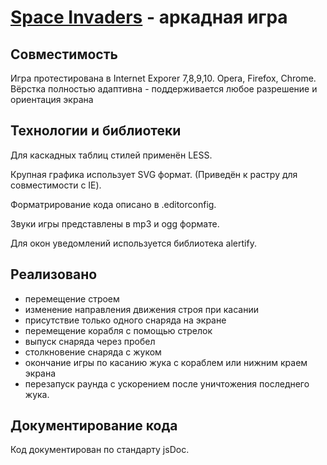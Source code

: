 [Space Invaders](http://solova.github.com/SpaceInvaders/) - аркадная игра
==================================================

Совместимость
--------------------------------------
Игра протестирована в Internet Exporer 7,8,9,10. Opera, Firefox, Chrome.
Вёрстка полностью адаптивна - поддерживается любое разрешение и ориентация экрана


Технологии и библиотеки
--------------------------------------
Для каскадных таблиц стилей применён LESS.

Крупная графика использует SVG формат.
(Приведён к растру для совместимости с IE).

Форматрирование кода описано в .editorconfig.

Звуки игры представлены в mp3 и ogg формате.

Для окон уведомлений используется библиотека alertify.


Реализовано
----------------------------

* перемещение строем
* изменение направления движения строя при касании
* присутствие только одного снаряда на экране
* перемещение корабля с помощью стрелок
* выпуск снаряда через пробел
* столкновение снаряда с жуком
* окончание игры по касанию жука с кораблем или нижним краем экрана
* перезапуск раунда с ускорением после уничтожения последнего жука.

Документирование кода
----------------------------
Код документирован по стандарту jsDoc.
